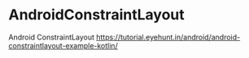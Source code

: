 # AndroidConstraintLayout
Android ConstraintLayout
https://tutorial.eyehunt.in/android/android-constraintlayout-example-kotlin/
